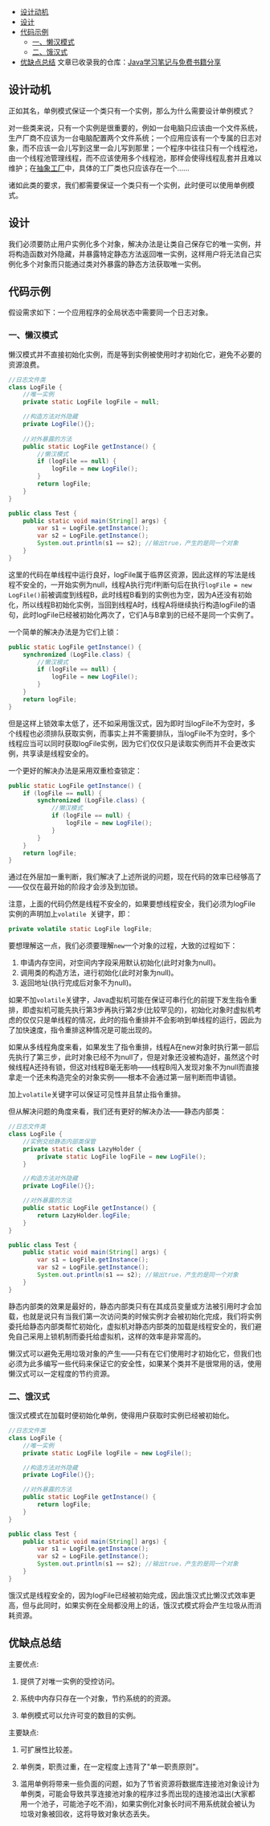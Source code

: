 - [设计动机](#设计动机)
- [设计](#设计)
- [代码示例](#代码示例)
  - [一、懒汉模式](#一懒汉模式)
  - [二、饿汉式](#二饿汉式)
- [优缺点总结](#优缺点总结)
文章已收录我的仓库：[Java学习笔记与免费书籍分享](https://github.com/happysnaker/JavaLearningNotes)

## 设计动机

正如其名，单例模式保证一个类只有一个实例，那么为什么需要设计单例模式？

对一些类来说，只有一个实例是很重要的，例如一台电脑只应该由一个文件系统，生产厂商不应该为一台电脑配置两个文件系统；一个应用应该有一个专属的日志对象，而不应该一会儿写到这里一会儿写到那里；一个程序中往往只有一个线程池，由一个线程池管理线程，而不应该使用多个线程池，那样会使得线程乱套并且难以维护；在[抽象工厂](http://1.15.234.109:8000/factory-pattern/)中，具体的工厂类也只应该存在一个......

诸如此类的要求，我们都需要保证一个类只有一个实例，此时便可以使用单例模式。

## 设计

我们必须要防止用户实例化多个对象，解决办法是让类自己保存它的唯一实例，并将构造函数对外隐藏，并暴露特定静态方法返回唯一实例，这样用户将无法自己实例化多个对象而只能通过类对外暴露的静态方法获取唯一实例。

## 代码示例

假设需求如下：一个应用程序的全局状态中需要同一个日志对象。

### 一、懒汉模式

懒汉模式并不直接初始化实例，而是等到实例被使用时才初始化它，避免不必要的资源浪费。

```java
//日志文件类
class LogFile {
    //唯一实例
    private static LogFile logFile = null;

    //构造方法对外隐藏
    private LogFile(){};
    
    //对外暴露的方法
    public static LogFile getInstance() {
        //懒汉模式
        if (logFile == null) {
            logFile = new LogFile();
        }
        return logFile;
    }
}

public class Test {
    public static void main(String[] args) {
        var s1 = LogFile.getInstance();
        var s2 = LogFile.getInstance();
        System.out.println(s1 == s2); //输出true，产生的是同一个对象
    }
}
```

这里的代码在单线程中运行良好，logFile属于临界区资源，因此这样的写法是线程不安全的，一开始实例为null，线程A执行完if判断句后在执行```logFile = new LogFile()```前被调度到线程B，此时线程B看到的实例也为空，因为A还没有初始化，所以线程B初始化实例，当回到线程A时，线程A将继续执行构造logFile的语句，此时logFile已经被初始化两次了，它们A与B拿到的已经不是同一个实例了。

一个简单的解决办法是为它们上锁：

```java
public static LogFile getInstance() {
    synchronized (LogFile.class) {
        //懒汉模式
        if (logFile == null) {
            logFile = new LogFile();
        }
    }
    return logFile;
}
```

但是这样上锁效率太低了，还不如采用饿汉式，因为即时当logFile不为空时，多个线程也必须排队获取实例，而事实上并不需要排队，当logFile不为空时，多个线程应当可以同时获取logFile实例，因为它们仅仅只是读取实例而并不会更改实例，共享读是线程安全的。

一个更好的解决办法是采用双重检查锁定：

```java
public static LogFile getInstance() {
    if (logFile == null) {
        synchronized (LogFile.class) {
            //懒汉模式
            if (logFile == null) {
                logFile = new LogFile();
            }
        }
    }
    return logFile;
}
```

通过在外层加一重判断，我们解决了上述所说的问题，现在代码的效率已经够高了——仅仅在最开始的阶段才会涉及到加锁。

注意，上面的代码仍然是线程不安全的，如果要想线程安全，我们必须为logFile实例的声明加上```volatile ```关键字，即：

```java
private volatile static LogFile logFile;
```

要想理解这一点，我们必须要理解```new```一个对象的过程，大致的过程如下：

1. 申请内存空间，对空间内字段采用默认初始化(此时对象为null)。
2. 调用类的构造方法，进行初始化(此时对象为null)。
3. 返回地址(执行完成后对象不为null)。

如果不加```volatile```关键字，Java虚拟机可能在保证可串行化的前提下发生指令重排，即虚拟机可能先执行第3步再执行第2步(比较罕见的)，初始化对象时虚拟机考虑的仅仅只是单线程的情况，此时的指令重排并不会影响到单线程的运行，因此为了加快速度，指令重排这种情况是可能出现的。

如果从多线程角度来看，如果发生了指令重排，线程A在new对象时执行第一部后先执行了第三步，此时对象已经不为null了，但是对象还没被构造好，虽然这个时候线程A还持有锁，但这对线程B毫无影响——线程B闯入发现对象不为null而直接拿走一个还未构造完全的对象实例——根本不会通过第一层判断而申请锁。

加上```volatile```关键字可以保证可见性并且禁止指令重排。

但从解决问题的角度来看，我们还有更好的解决办法——静态内部类：

```java
//日志文件类
class LogFile {
    //实例交给静态内部类保管
    private static class LazyHolder {
        private static LogFile logFile = new LogFile();
    }

    //构造方法对外隐藏
    private LogFile(){};

    //对外暴露的方法
    public static LogFile getInstance() {
        return LazyHolder.logFile;
    }
}

public class Test {
    public static void main(String[] args) {
        var s1 = LogFile.getInstance();
        var s2 = LogFile.getInstance();
        System.out.println(s1 == s2); //输出true，产生的是同一个对象
    }
}
```

静态内部类的效果是最好的，静态内部类只有在其成员变量或方法被引用时才会加载，也就是说只有当我们第一次访问类的时候实例才会被初始化完成，我们将实例委托给静态内部类帮忙初始化，虚拟机对静态内部类的加载是线程安全的，我们避免自己采用上锁机制而委托给虚拟机，这样的效率是非常高的。

懒汉式可以避免无用垃圾对象的产生——只有在它们使用时才初始化它，但我们也必须为此多编写一些代码来保证它的安全性，如果某个类并不是很常用的话，使用懒汉式可以一定程度的节约资源。

### 二、饿汉式

饿汉式模式在加载时便初始化单例，使得用户获取时实例已经被初始化。

```java
//日志文件类
class LogFile {
    //唯一实例
    private static LogFile logFile = new LogFile();

    //构造方法对外隐藏
    private LogFile(){};

    //对外暴露的方法
    public static LogFile getInstance() {
        return logFile;
    }
}

public class Test {
    public static void main(String[] args) {
        var s1 = LogFile.getInstance();
        var s2 = LogFile.getInstance();
        System.out.println(s1 == s2); //输出true，产生的是同一个对象
    }
}
```

饿汉式是线程安全的，因为logFile已经被初始完成，因此饿汉式比懒汉式效率更高，但与此同时，如果实例在全局都没用上的话，饿汉式模式将会产生垃圾从而消耗资源。

## 优缺点总结

主要优点:

1. 提供了对唯一实例的受控访问。

2. 系统中内存只存在一个对象，节约系统的的资源。

3. 单例模式可以允许可变的数目的实例。

主要缺点:

1. 可扩展性比较差。

2. 单例类，职责过重，在一定程度上违背了"单一职责原则"。

3. 滥用单例将带来一些负面的问题，如为了节省资源将数据库连接池对象设计为单例类，可能会导致共享连接池对象的程序过多而出现的连接池溢出(大家都用一个池子，可能池子吃不消)，如果实例化对象长时间不用系统就会被认为垃圾对象被回收，这将导致对象状态丢失。
